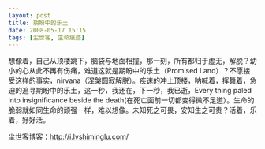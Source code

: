 ```yaml
---
layout: post
title: 期盼中的乐土
date: 2008-05-17 15:15
tags: [尘世客, 生命痕迹]
---
```

想像着，自己从顶楼跳下，脑袋与地面相撞，那一刻，所有都归于虚无，解脱？幼小的心从此不再有伤痛，难道这就是期盼中的乐土（Promised Land）？不愿接受这样的事实，nirvana（涅槃圆寂解脱）。疾速的冲上顶楼，呐喊着，挥舞着，急迫的追寻期盼中的乐土，这一秒，我还在，下一秒，我已逝，Every thing paled into insignificance beside the death(在死亡面前一切都变得微不足道）。生命的脆弱就如同生命的顽强一样，难以想像。未知死之可畏，安知生之可贵？活着，乐着，好好活。

<a href="http://i.lvshiminglu.com/">尘世客博客</a>：<a href="http://i.lvshiminglu.com/">http://i.lvshiminglu.com/</a>

